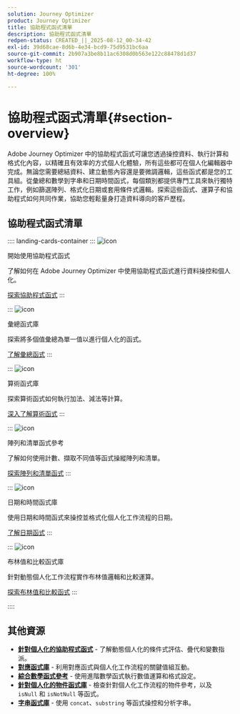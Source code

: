 ```yaml
---
solution: Journey Optimizer
product: Journey Optimizer
title: 協助程式函式清單
description: 協助程式函式清單
redpen-status: CREATED_||_2025-08-12_00-34-42
exl-id: 39d68cae-8d6b-4e34-bcd9-75d9531bc6aa
source-git-commit: 2b907a3be8b11ac6308d0b563e122c88478d1d37
workflow-type: ht
source-wordcount: '301'
ht-degree: 100%

---
```


# 協助程式函式清單{#section-overview}

Adobe Journey Optimizer 中的協助程式函式可讓您透過操控資料、執行計算和格式化內容，以精確且有效率的方式個人化體驗，所有這些都可在個人化編輯器中完成。無論您需要總結資料、建立動態內容還是要微調邏輯，這些函式都是您的工具組。從彙總和數學到字串和日期時間函式，每個類別都提供專門工具來執行獨特工作，例如篩選陣列、格式化日期或套用條件式邏輯。探索這些函式、運算子和協助程式如何共同作業，協助您輕鬆量身打造資料導向的客戶歷程。

## 協助程式函式清單

:::: landing-cards-container
:::
![icon](https://cdn.experienceleague.adobe.com/icons/circle-play.svg)

開始使用協助程式函式

了解如何在 Adobe Journey Optimizer 中使用協助程式函式進行資料操控和個人化。

[探索協助程式函式](../using/personalization/functions/functions.md)
:::

:::
![icon](https://cdn.experienceleague.adobe.com/icons/list-check.svg)

彙總函式庫

探索將多個值彙總為單一值以進行個人化的函式。

[了解彙總函式](../using/personalization/functions/aggregation.md)
:::

:::
![icon](https://cdn.experienceleague.adobe.com/icons/code-branch.svg?lang=zh-Hant)

算術函式庫

探索算術函式如何執行加法、減法等計算。

[深入了解算術函式](../using/personalization/functions/arithmetic-functions.md)
:::

:::
![icon](https://cdn.experienceleague.adobe.com/icons/code-branch.svg?lang=zh-Hant)

陣列和清單函式參考

了解如何使用計數、擷取不同值等函式操縱陣列和清單。

[探索陣列和清單函式](../using/personalization/functions/arrays-list.md)
:::

:::
![icon](https://cdn.experienceleague.adobe.com/icons/calendar-alt.svg?lang=zh-Hant)

日期和時間函式庫

使用日期和時間函式來操控並格式化個人化工作流程的日期。

[了解日期函式](../using/personalization/functions/dates.md)
:::

:::
![icon](https://cdn.experienceleague.adobe.com/icons/code-branch.svg?lang=zh-Hant)

布林值和比較函式庫

針對動態個人化工作流程實作布林值邏輯和比較運算。

[探索布林值和比較函式](../using/personalization/functions/operators.md)
:::

::::


## 其他資源

- **[針對個人化的協助程式函式](../using/personalization/functions/helpers.md)** - 了解動態個人化的條件式評估、疊代和變數指派。
- **[對應函式庫](../using/personalization/functions/maps.md)** - 利用對應函式與個人化工作流程的關鍵值組互動。
- **[綜合數學函式參考](../using/personalization/functions/math.md)** - 使用進階數學函式執行數值運算和格式設定。
- **[針對個人化的物件函式庫](../using/personalization/functions/objects.md)** - 檢查針對個人化工作流程的物件參考，以及 `isNull` 和 `isNotNull` 等函式。
- **[字串函式庫](../using/personalization/functions/string.md)** - 使用 `concat`、`substring` 等函式操控和分析字串。
